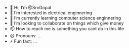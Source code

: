 - 👋 Hi, I’m @SrvGopal
- 👀 I’m interested in electrical enginnering
- 🌱 I’m currently learning computer science enginnering
- 💞️ I’m looking to collaborate on things which give money
- 📫 How to reach me is something you cant do in this life
- 😄 Pronouns: ...
- ⚡ Fun fact: ...

<!---
SrvGopal/SrvGopal is a ✨ special ✨ repository because its `README.md` (this file) appears on your GitHub profile.
You can click the Preview link to take a look at your changes.
--->
